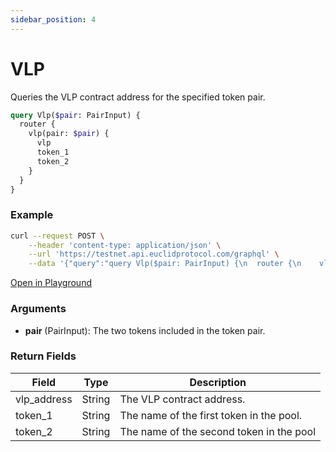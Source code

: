 ```yaml
---
sidebar_position: 4
---
```

# VLP 
Queries the VLP contract address for the specified token pair.

```graphql
query Vlp($pair: PairInput) {
  router {
    vlp(pair: $pair) {
      vlp
      token_1
      token_2
    }
  }
}
```

### Example

```bash
curl --request POST \
    --header 'content-type: application/json' \
    --url 'https://testnet.api.euclidprotocol.com/graphql' \
    --data '{"query":"query Vlp($pair: PairInput) {\n  router {\n    vlp(pair: $pair) {\n      vlp\n      token_1\n      token_2\n    }\n  }\n}","variables":{"pair":{"token_1":"nibi","token_2":"fundenom"}}}'

```

[Open in Playground](https://testnet.api.euclidprotocol.com/?explorerURLState=N4IgJg9gxgrgtgUwHYBcQC4QEcYIE4CeABAGoA2ADgBQAkFAhgJZ7pEAKTeAkkhTCgEoiwADpIiRPBH75hYiRIBulKg2as6nIaPEKlleXqIoIAa2QB9AIyG9J80gsAmW0QC%2Bhj0jcgANCEV6PEZ6ACMyBABnDBAdCREQNTwE1jiFBPtLGwwiBKRGUMYE31cMs0sXHISAMxgkMGQIOATPMR83IA)

### Arguments

- **pair** (PairInput): The two tokens included in the token pair.


### Return Fields

| Field                  | Type   | Description                                             |
|------------------------|--------|---------------------------------------------------------|
| vlp_address                    | String | The VLP contract address.                       |
| token_1                    | String | The name of the first token in the pool.            |
| token_2                    | String | The name of the second token in the pool            |
